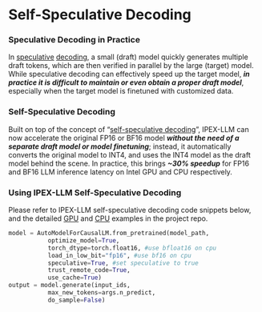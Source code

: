 # Self-Speculative Decoding

### Speculative Decoding in Practice
In [speculative](https://arxiv.org/abs/2302.01318) [decoding](https://arxiv.org/abs/2211.17192), a small (draft) model quickly generates multiple draft tokens, which are then verified in parallel by the large (target) model. While speculative decoding can effectively speed up the target model, ***in practice it is difficult to maintain or even obtain a proper draft model***, especially when the target model is finetuned with customized data. 

### Self-Speculative Decoding 
Built on top of the concept of “[self-speculative decoding](https://arxiv.org/abs/2309.08168)”, IPEX-LLM can now accelerate the original FP16 or BF16 model ***without the need of a separate draft model or model finetuning***; instead, it automatically converts the original model to INT4, and uses the INT4 model as the draft model behind the scene. In practice, this brings ***~30% speedup*** for FP16 and BF16 LLM inference latency on Intel GPU and CPU respectively.

### Using IPEX-LLM Self-Speculative Decoding
Please refer to IPEX-LLM self-speculative decoding code snippets below, and the detailed [GPU](https://github.com/intel-analytics/ipex-llm/tree/main/python/llm/example/GPU/Speculative-Decoding) and [CPU](https://github.com/intel-analytics/ipex-llm/tree/main/python/llm/example/CPU/Speculative-Decoding) examples in the project repo.

```python
model = AutoModelForCausalLM.from_pretrained(model_path,
           optimize_model=True,
           torch_dtype=torch.float16, #use bfloat16 on cpu
           load_in_low_bit="fp16", #use bf16 on cpu
           speculative=True, #set speculative to true
           trust_remote_code=True,
           use_cache=True)
output = model.generate(input_ids,
           max_new_tokens=args.n_predict,
           do_sample=False)          
```
